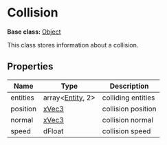 # Collision

**Base class:** [Object](Object.md)

This class stores information about a collision.

## Properties

| Name | Type | Description |
|---|---|---|
| entities | array<[Entity](Entity.md), 2> | colliding entities |
| position | [xVec3](xVec3.md) | collision position |
| normal | [xVec3](xVec3.md) | collision normal |
| speed | dFloat | collision speed |
